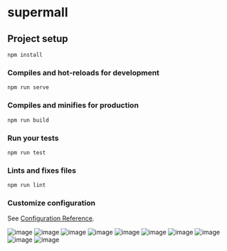# supermall

## Project setup
```
npm install
```

### Compiles and hot-reloads for development
```
npm run serve
```

### Compiles and minifies for production
```
npm run build
```

### Run your tests
```
npm run test
```

### Lints and fixes files
```
npm run lint
```

### Customize configuration
See [Configuration Reference](https://cli.vuejs.org/config/).

![image](图片/1.JPG)
![image](图片/2.JPG)
![image](图片/3.JPG)
![image](图片/4.JPG)
![image](图片/5.JPG)
![image](图片/6.JPG)
![image](图片/6.2.JPG)
![image](图片/7.JPG)
![image](图片/7.1.JPG)
![image](图片/8.JPG)
